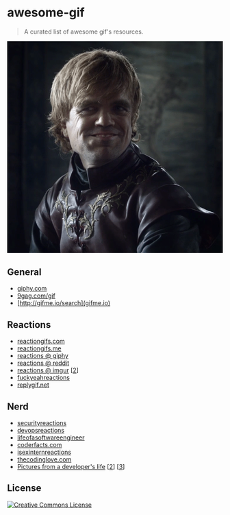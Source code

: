 # awesome-gif

> A curated list of awesome gif's resources.

![](header.gif)

## General

* [giphy.com](http://giphy.com)
* [9gag.com/gif](http://9gag.com/gif)
* [http://gifme.io/search](gifme.io)

## Reactions

* [reactiongifs.com](http://www.reactiongifs.com)
* [reactiongifs.me](http://reactiongifs.me)
* [reactions @ giphy](http://giphy.com/categories/reactions)
* [reactions @ reddit](https://www.reddit.com/r/reactiongifs)
* [reactions @ imgur](https://reactiongifsarchive.imgur.com) [[2](https://imgur.com/r/reactiongifs)]
* [fuckyeahreactions](http://fuckyeahreactions.tumblr.com/)
* [replygif.net](http://replygif.net/)

## Nerd

* [securityreactions](http://securityreactions.tumblr.com)
* [devopsreactions](http://devopsreactions.tumblr.com)
* [lifeofasoftwareengineer](http://lifeofasoftwareengineer.tumblr.com)
* [coderfacts.com](http://coderfacts.com)
* [isexinternreactions](http://isexinternreactions.tumblr.com)
* [thecodinglove.com](http://thecodinglove.com)
* [Pictures from a developer's life](http://martinvalasek.com/blog/pictures-from-a-developers-life) [[2](http://martinvalasek.com/blog/pictures-from-a-developers-life-part-2)] [[3](http://martinvalasek.com/blog/pictures-from-a-developers-life-part-3)]

## License

[![Creative Commons License](http://i.creativecommons.org/l/by/4.0/88x31.png)](http://creativecommons.org/licenses/by/4.0/)